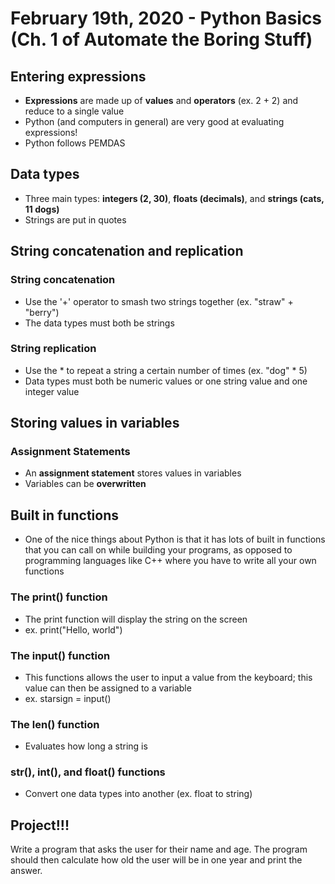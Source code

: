 # February 19th, 2020 - Python Basics (Ch. 1 of Automate the Boring Stuff)

## Entering expressions

- **Expressions** are made up of **values** and **operators** (ex. 2 + 2) and reduce to a single value
- Python (and computers in general) are very good at evaluating expressions!
- Python follows PEMDAS

## Data types

- Three main types: **integers (2, 30)**, **floats (decimals)**, and **strings (cats, 11 dogs)**
- Strings are put in quotes

## String concatenation and replication

### String concatenation

- Use the '+' operator to smash two strings together (ex. "straw" + "berry")
- The data types must both be strings

### String replication

- Use the * to repeat a string a certain number of times (ex. "dog" * 5)
- Data types must both be numeric values or one string value and one integer value

## Storing values in variables

### Assignment Statements

- An **assignment statement** stores values in variables
- Variables can be **overwritten**

## Built in functions

- One of the nice things about Python is that it has lots of built in functions that you can call on while building your programs, as opposed to programming languages like C++ where you have to write all your own functions

### The print() function

- The print function will display the string on the screen
- ex. print("Hello, world")

### The input() function

- This functions allows the user to input a value from the keyboard; this value can then be assigned to a variable
- ex. starsign = input()

### The len() function

- Evaluates how long a string is

### str(), int(), and float() functions

- Convert one data types into another (ex. float to string)

## Project!!!

Write a program that asks the user for their name and age. The program should then calculate how old the user will be in one year and print the answer.
